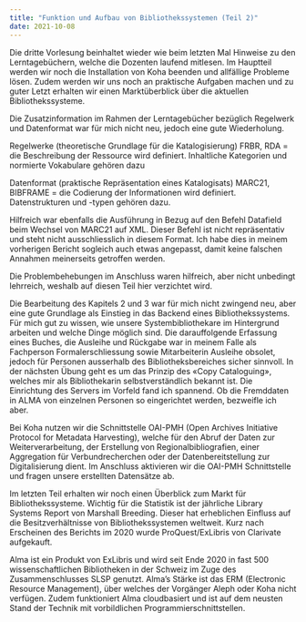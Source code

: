 ```yaml
---
title: "Funktion und Aufbau von Bibliothekssystemen (Teil 2)"
date: 2021-10-08
---
```


Die dritte Vorlesung beinhaltet wieder wie beim letzten Mal Hinweise zu den Lerntagebüchern, welche die Dozenten laufend mitlesen. Im Hauptteil werden wir noch die Installation von Koha beenden und allfällige Probleme lösen. Zudem werden wir uns noch an praktische Aufgaben machen und zu guter Letzt erhalten wir einen Marktüberblick über die aktuellen Bibliothekssysteme.

Die Zusatzinformation im Rahmen der Lerntagebücher bezüglich Regelwerk und Datenformat war für mich nicht neu, jedoch eine gute Wiederholung. 

Regelwerke (theoretische Grundlage für die Katalogisierung) 
FRBR, RDA = die Beschreibung der Ressource wird definiert.
Inhaltliche Kategorien und normierte Vokabulare gehören dazu

Datenformat (praktische Repräsentation eines Katalogisats) 
MARC21, BIBFRAME = die Codierung der Informationen wird definiert.
Datenstrukturen und -typen gehören dazu.

Hilfreich war ebenfalls die Ausführung in Bezug auf den Befehl Datafield beim Wechsel von MARC21 auf XML. Dieser Befehl ist nicht repräsentativ und steht nicht ausschliesslich in diesem Format. Ich habe dies in meinem vorherigen Bericht sogleich auch etwas angepasst, damit keine falschen Annahmen meinerseits getroffen werden. 

Die Problembehebungen im Anschluss waren hilfreich, aber nicht unbedingt lehrreich, weshalb auf diesen Teil hier verzichtet wird. 

Die Bearbeitung des Kapitels 2 und 3 war für mich nicht zwingend neu, aber eine gute Grundlage als Einstieg in das Backend eines Bibliothekssystems. Für mich gut zu wissen, wie unsere Systembibliothekare im Hintergrund arbeiten und welche Dinge möglich sind. Die darauffolgende Erfassung eines Buches, die Ausleihe und Rückgabe war in meinem Falle als Fachperson Formalerschliessung sowie Mitarbeiterin Ausleihe obsolet, jedoch für Personen ausserhalb des Bibliotheksbereiches sicher sinnvoll. 
In der nächsten Übung geht es um das Prinzip des «Copy Cataloguing», welches mir als Bibliothekarin selbstverständlich bekannt ist. Die Einrichtung des Servers im Vorfeld fand ich spannend. Ob die Fremddaten in ALMA von einzelnen Personen so eingerichtet werden, bezweifle ich aber. 

Bei Koha nutzen wir die Schnittstelle OAI-PMH (Open Archives Initiative Protocol for Metadata Harvesting), welche für den Abruf der Daten zur Weiterverarbeitung, der Erstellung von Regionalbibliografien, einer Aggregation für Verbundrecherchen oder der Datenbereitstellung zur Digitalisierung dient. Im Anschluss aktivieren wir die OAI-PMH Schnittstelle und fragen unsere erstellten Datensätze ab. 

Im letzten Teil erhalten wir noch einen Überblick zum Markt für Bibliothekssysteme. Wichtig für die Statistik ist der jährliche Library Systems Report von Marshall Breeding. Dieser hat erheblichen Einfluss auf die Besitzverhältnisse von Bibliothekssystemen weltweit. Kurz nach Erscheinen des Berichts im 2020 wurde ProQuest/ExLibris von Clarivate aufgekauft. 

Alma ist ein Produkt von ExLibris und wird seit Ende 2020 in fast 500 wissenschaftlichen Bibliotheken in der Schweiz im Zuge des Zusammenschlusses SLSP genutzt. Alma’s Stärke ist das ERM (Electronic Resource Management), über welches der Vorgänger Aleph oder Koha nicht verfügen. Zudem funktioniert Alma cloudbasiert und ist auf dem neusten Stand der Technik mit vorbildlichen Programmierschnittstellen.
